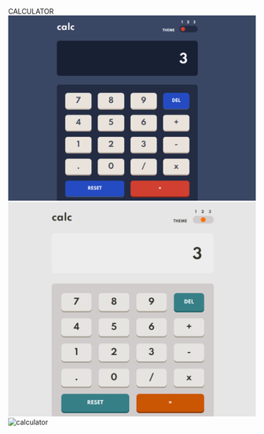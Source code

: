 CALCULATOR
![calculator](https://github.com/jahnavi200431/calculator/blob/f601aadf95670eb5c1036733402c43a7784e6a9b/Screenshot%202025-06-04%20205245.png)
![calculator](https://github.com/jahnavi200431/calculator/blob/2b7ed91548722e7d4e2fe4833f3bcf78f18d2266/Screenshot%202025-06-04%20205253.png)
![calculator]()
